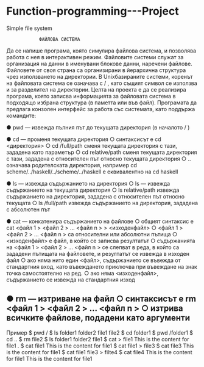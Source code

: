 # Function-programming---Project
Simple file system

                ФАЙЛОВА СИСТЕМА
Да се напише програма, която симулира файлова система, и позволява работа с нея в
интерактивен режим.
Файловите системи служат за организация на данни в именувани блокове данни,
наречени файлове. Файловете от своя страна са организирани в йерархична структура
чрез използването на директории. В Unixбазираните
системи, коренът на файловата система се означава с / , като същият символ се използва и за разделител на директории.
Целта на проекта е да се реализира програма, която записва информацията за
файловата система в подходящо избрана структура (в паметта или във файл).
Програмата да предлага конзолен интерфейс за работа със системата, като поддържа
командите:

● pwd — извежда пълния път до текущата директория (в началото / )

● cd — променя текущата директория
○ синтаксисът е cd <директория>
○ cd /full/path сменя текущата директория с тази, зададена като
параметър
○ cd relative/path сменя текущата директория с тази, зададена с
относителен път относно текущата директория
○ .. означава родителската директория, например cd
scheme/../haskell/../scheme/../haskell е еквивалентно на cd
haskell

● ls — извежда съдържанието на директория
○ ls — извежда съдържанието на текущата директория
○ ls relative/path извежда съдържанието на директория, зададена с
относителен път относно текущата
○ ls /full/path извежда съдържанието на директория, зададена с
абсолютен път

● cat — конкатенира съдържанието на файлове
○ общият синтаксис е cat <файл 1 > <файл 2 > … <файл n > > <изходенфайл>
○ <файл 1 > <файл 2 > … <файл n > са относителни или абсолютни пътища
○ <изходенфайл> е файл, в който се записва резултатът
○ съдържанията на <файл 1 > <файл 2 > … <файл n > се слепват в реда, в който са
зададени пътищата на файловете, и резултатът се извежда в изходен файл
○ ако няма нито един <файл>, съдържанието се въвежда от стандартния вход,
като въвеждането приключва при въвеждане на знак точка самостоятелно на
ред.
○ ако няма <изходенфайл>,
съдържанието се извежда на стандартния изход

● rm — изтриване на файл
○ синтаксисът е rm <файл 1 > <файл 2 > … <файл n >
○ изтрива всичките файлове, подадени като аргументи
----------------------------------------------------------------------------
Пример
$ pwd
/
$ ls
folder1 folder2 file1 file2
$ cd folder1
$ pwd
/folder1
$ cd ..
$ rm file2
$ ls
folder1 folder2 file1
$ cat > file1
This is the content for file1
.
$ cat file1
This is the content for file1
$ cat file1 > file3
$ cat file3
This is the content for file1
$ cat file1 file3 > filte4
$ cat file4
This is the content for file1
This is the content for file1
